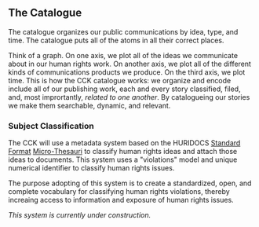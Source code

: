 ## The Catalogue

The catalogue organizes our public communications by idea, type, and time. The catalogue puts all of the atoms in all their correct places.

Think of a graph. On one axis, we plot all of the ideas we communicate about in our human rights work. On another axis, we plot all of the different kinds of communications products we produce. On the third axis, we plot time. This is how the CCK catalogue works: we organize and encode include all of our publishing work, each and every story classified, filed, and, most imprortantly, *related to one another*. By catalogueing our stories we make them searchable, dynamic, and relevant. 

### Subject Classification

The CCK will use a metadata system based on the HURIDOCS [Standard Format](http://www.huridocs.org/resource/huridocs-events-standard-formats/) [Micro-Thesauri](http://www.huridocs.org/resource/micro-thesauri/) to classify human rights ideas and attach those ideas to documents. This system uses a "violations" model and unique numerical identifier to classify human rights issues.

The purpose adopting of this system is to create a standardized, open, and complete vocabulary for classifying human rights violations, thereby increaing access to information and exposure of human rights issues.

_This system is currently under construction._